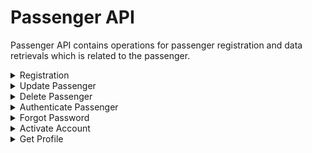 # Passenger API
Passenger API contains operations for passenger registration and data retrievals which is related to the passenger.


<details><summary>Registration</summary>

## Registration of Passenger:

### EXPECTED CLIENT
`Mobile App`

### ENDPOINT
`[website base address]/api/passenger/register.php`

### REQUEST DETAILS

#### Request Method:
`POST`

#### Request Body:
|Member|Data Type|Comment|
|--|--|--|
|firstname|string||
|lastname|string||
|email|string||
|password|string||
|address|string||
|mobile|string||
|panicmobile|string||

### RESPONSE DETAILS

#### Response Status Codes:
|Status|Description|
|--|--|
|201|Created|
|400|Bad Request|
|405|Method Not Allowed|
|500|Internal Server Error|

#### Response Body:
|Member|Data Type|Comment|
|--|--|--|
|message|string||
|id|numeric|Registration Succesful|

### SAMPLES

#### Sample Request:
~~~~
POST [website base address]/api/passenger/register.php HTTP/1.1
Content-Type: application/json

{
    "firstname": "Karlo EMil",
    "lastname": "Flores",
    "email": "karloemilflores@gmail.com",
    "password": "123456",
    "address": "Don Pablo Bldg, 114 Amorsolo Street, Legazpi Village, Makati, Kalakhang Maynila, Philippines",
    "mobile": "0912345677",
    "creditcardnumber":"123456",
    "panicmobile": "0912345677"
}
~~~~

#### Sample Response:
~~~~
Access-Control-Allow-Methods: POST
Access-Control-Allow-Orgin: *
Connection: close
Content-Type: application/json; charset=UTF-8
Date: Fri, 30 Mar 2018 09:00:57 +0000
Location: /api/passenger/get.php?id=1
Status: 201

{
    "message": "Passenger Successfully Registered.",
    "id": 1
}
~~~~


</details>


<details><summary>Update Passenger</summary>

## Updating a Passenger:

### EXPECTED CLIENT
`Web Portal`
`Mobile App`

### ENDPOINT
`[website base address]/api/passenger/update.php`

### REQUEST DETAILS

#### Request Method:
`POST`

#### Request Body:
|Member|Data Type|Comment|
|--|--|--|
|firstname|string||
|lastname|string||
|email|string||
|password|string||
|address|string||
|mobile|string||
|panicmobile|string||

### RESPONSE DETAILS

#### Response Status Codes:
|Status|Description|
|--|--|
|201|Created|
|400|Bad Request|
|405|Method Not Allowed|
|500|Internal Server Error|

#### Response Body:
|Member|Data Type|Comment|
|--|--|--|
|message|string||
|id|numeric|Registration Succesful|

### SAMPLES

#### Sample Request:
~~~~
POST [website base address]/api/passenger/update.php HTTP/1.1
Content-Type: application/json

{
    "firstname": "Karlo EMil",
    "lastname": "Flores",
    "email": "karloemilflores@gmail.com",
    "password": "123456",
    "address": "Don Pablo Bldg, 114 Amorsolo Street, Legazpi Village, Makati, Kalakhang Maynila, Philippines",
    "mobile": "0912345677",
    "creditcardnumber":"123456",
    "panicmobile": "0912345677"
}
~~~~

#### Sample Response:
~~~~
Access-Control-Allow-Methods: POST
Access-Control-Allow-Orgin: *
Connection: close
Content-Type: application/json; charset=UTF-8
Date: Fri, 30 Mar 2018 09:00:57 +0000
Location: /api/passenger/get.php?id=1
Status: 201

{
    "message": "Passenger Successfully Updated.",
    "id": 1
}
~~~~


</details>


<details><summary>Delete Passenger</summary>

## Deletes a Passenger:

### EXPECTED CLIENT
`Web Portal`

### ENDPOINT
`[website base address]/api/passenger/delete.php

### REQUEST DETAILS

#### Request Method:
`POST`

#### Request Body:
|Member|Data Type|Comment|
|--|--|--|
|id|int||

### RESPONSE DETAILS

#### Response Status Codes:
|Status|Description|
|--|--|
|201|Created|
|400|Bad Request|
|405|Method Not Allowed|
|500|Internal Server Error|

#### Response Body:
|Member|Data Type|Comment|
|--|--|--|
|message|string||
|id|numeric|Passenger's Account Removed|

### SAMPLES

#### Sample Request:
~~~~
POST [website base address]/api/passenger/delete.php HTTP/1.1
Content-Type: application/json

{
    "id": 1
   
}
~~~~

#### Sample Response:
~~~~
Access-Control-Allow-Methods: POST
Access-Control-Allow-Orgin: *
Connection: close
Content-Type: application/json; charset=UTF-8
Date: Fri, 30 Mar 2018 09:00:57 +0000
Location: /api/passenger/get.php?id=1
Status: 201

{
    "message": "Passenger Account Deleted",
    "id": 1
}
~~~~


</details>

<details><summary>Authenticate Passenger</summary>

## Authenticate upon login:

### EXPECTED CLIENT
`Mobile App`

### ENDPOINT
`[website base address]/api/passenger/authenticate.php

### REQUEST DETAILS

#### Request Method:
`POST`

#### Request Body:
|Member|Data Type|Comment|
|--|--|--|
|email|string|optional field but return an empty string if no set email|
|mobile|string|optional field but return an empty string if no set mobile|
|password|string||
### RESPONSE DETAILS

#### Response Status Codes:
|Status|Description|
|--|--|
|201|Created|
|400|Bad Request|
|405|Method Not Allowed|
|500|Internal Server Error|

#### Response Body:
|Member|Data Type|Comment|
|--|--|--|
|message|string||
|id|numeric|Login Successfull|

### SAMPLES

#### Sample Request:
~~~~
POST [website base address]/api/passenger/authenticate.php HTTP/1.1
Content-Type: application/json

{
    "email": "karloemilflores@gmail.com",
     "mobile": "",
      "password": "123456"
   
}
~~~~

#### Sample Response:
~~~~
Access-Control-Allow-Methods: POST
Access-Control-Allow-Orgin: *
Connection: close
Content-Type: application/json; charset=UTF-8
Date: Fri, 30 Mar 2018 09:00:57 +0000
Location: /api/passenger/get.php?id=1
Status: 200

{
    "message": "Account is valid and existing",
    "id": 1
}
~~~~


</details>


<details><summary>Forgot Password</summary>

## Forgot Password:

### EXPECTED CLIENT
`Mobile App`

### ENDPOINT
`[website base address]/api/passenger/forgotpass.php

### REQUEST DETAILS

#### Request Method:
`POST`

#### Request Body:
|Member|Data Type|Comment|
|--|--|--|
|email|string|Email of the account for the temporary email be sent|
### RESPONSE DETAILS

#### Response Status Codes:
|Status|Description|
|--|--|
|201|Created|
|400|Bad Request|
|405|Method Not Allowed|
|500|Internal Server Error|

#### Response Body:
|Member|Data Type|Comment|
|--|--|--|
|message|string||
|id|numeric|Sent the temporary Password|

### SAMPLES

#### Sample Request:
~~~~
POST [website base address]/api/passenger/forgotpass.php HTTP/1.1
Content-Type: application/json

{
    "email": "karloemilflores@gmail.com"
   
}
~~~~

#### Sample Response:
~~~~
Access-Control-Allow-Methods: POST
Access-Control-Allow-Orgin: *
Connection: close
Content-Type: application/json; charset=UTF-8
Date: Fri, 30 Mar 2018 09:00:57 +0000
Location: /api/passenger/get.php?id=1
Status: 201

{
    "message": "Sent temporary Password",
    "id": 1
}
~~~~


</details>


<details><summary>Activate Account</summary>

## Activate Account:

### EXPECTED CLIENT
`Web Portal`
`Mobile App`

### ENDPOINT
`[website base address]/api/passenger/activateaccount.php` 

### REQUEST DETAILS

#### Request Method:
`POST`

#### Request Body:
|Member|Data Type|Comment|
|--|--|--|
|token|string|token should match the set token|
### RESPONSE DETAILS

#### Response Status Codes:
|Status|Description|
|--|--|
|201|Created|
|400|Bad Request|
|405|Method Not Allowed|
|500|Internal Server Error|

#### Response Body:
|Member|Data Type|Comment|
|--|--|--|
|message|string||
|id|numeric|id of the activated account|

### SAMPLES

#### Sample Request:
~~~~
POST [website base address]/api/passenger/activateaccount.php HTTP/1.1
Content-Type: application/json

{
    "token": "wafuwafuqh0e"
   
}
~~~~

#### Sample Response:
~~~~
Access-Control-Allow-Methods: POST
Access-Control-Allow-Orgin: *
Connection: close
Content-Type: application/json; charset=UTF-8
Date: Fri, 30 Mar 2018 09:00:57 +0000
Location: /api/passenger/get.php?id=1
Status: 201

{
    "message": "Activated the account",
    "id": 1
}
~~~~

</details>

<details><summary>Get Profile</summary>

## Get Profile:

### EXPECTED CLIENT
`Web Portal`
`Mobile App`

### ENDPOINT
`[website base address]/api/passenger/get.php?id=1` or 
`[website base address]/api/passenger/get.php` -> this will fetch all the passenger data in the database


### REQUEST DETAILS

#### Request Method:
`GET`

### RESPONSE DETAILS

#### Response Status Codes:
|Status|Description|
|--|--|
|201|Created|
|400|Bad Request|
|405|Method Not Allowed|
|500|Internal Server Error|

#### Response Body:
|Member|Data Type|Comment|
|--|--|--|
|message|string||
|id|numeric|Sent the temporary Password|

### SAMPLES

#### Sample Response:
~~~~
Access-Control-Allow-Methods: POST
Access-Control-Allow-Orgin: *
Connection: close
Content-Type: application/json; charset=UTF-8
Date: Fri, 30 Mar 2018 09:00:57 +0000
Location: /api/passenger/get.php?id=1
Status: 201

{
    "firstname": "Karlo Emil",
    "lastname": "Flores",
    "email": "karloemilflores@gmail.com",
    "address": "North",
     "mobile": "012323232",
        "panicmobile": "012323232",
           "password": "123456",
}
~~~~


</details>
